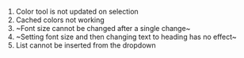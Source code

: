 1. Color tool is not updated on selection
2. Cached colors not working
3. ~Font size cannot be changed after a single change~
4. ~Setting font size and then changing text to heading has no effect~
5. List cannot be inserted from the dropdown
